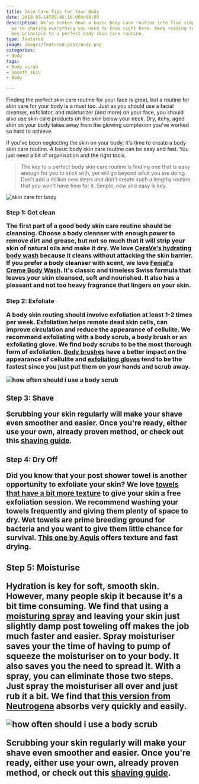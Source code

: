 ```yaml
---
title: Skin Care Tips For Your Body
date: 2019-05-14T08:46:10.000+00:00
description: We’ve broken down a basic body care routine into five simple steps, and
  we’re sharing everything you need to know right here. Keep reading to find out the
  key principle to a perfect body skin care routine.
type: featured
image: images/featured-post/Body.png
categories:
- Body
tags:
- Body scrub
- Smooth skin
- Body

---
```

Finding the perfect skin care routine for your face is great, but a routine for skin care for your body is a must too. Just as you should use a facial cleanser, exfoliator, and moisturizer (and more) on your face, you should also use skin care products on the skin below your neck. Dry, itchy, aged skin on your body takes away from the glowing complexion you've worked so hard to achieve.

If you've been neglecting the skin on your body, it's time to create a body skin care routine. A basic body skin care routine can be easy and fast. You just need a bit of organisation and the right tools.

> The key to a perfect body skin care routine is finding one that is easy enough for you to stick with, yet will go beyond what you are doing. Don't add a million new steps and don't create such a lengthy routine that you won't have time for it. Simple, new and easy is key.

<div class="imgbox"> <img class="full-width" src='/images/makeiteasy.png' alt="skin care for body"> </div>

<h3> Step 1: Get clean

The first part of a good body skin care routine should be cleansing. Choose a body cleanser with enough power to remove dirt and grease, but not so much that it will strip your skin of natural oils and make it dry. We love <a href="https://amzn.to/2X29k9C">CeraVe's hydrating body wash</a> because it cleans without attacking the skin barrier. If you prefer a body cleanser with scent, we love <a href="https://amzn.to/2CuEe18">Fenjal's Creme Body Wash</a>. It's classic and timeless Swiss formula that leaves your skin cleansed, soft and nourished. It also has a pleasant and not too heavy fragrance that lingers on your skin.

<h3> Step 2: Exfoliate

A body skin routing should involve exfoliation at least 1-2 times per week. Exfoliation helps remote dead skin cells, can improve circulation and reduce the appearance of cellulite. We recommend exfoliating with a body scrub, a body brush or an exfoliating glove. We find body scrubs to be the most thorough form of exfoliation. <a href="https://amzn.to/32AIyGD">Body brushes</a> have a better impact on the appearance of cellulite and <a href="https://amzn.to/36V6KXB">exfoliating gloves<a/> tend to be the fastest since you just put them on your hands and scrub away.

<div class="imgbox"> <img class="full-width" src='/images/featured-post/how-often-to-use-body-scrub.png' alt="how often should i use a body scrub"> </div>

<h3> Step 3: Shave

Scrubbing your skin regularly will make your shave even smoother and easier. Once you're ready, either use your own, already proven method, or check out this <a href="http://bit.ly/2Q4i4Lb">shaving guide</a>.

<h3> Step 4: Dry Off

Did you know that your post shower towel is another opportunity to exfoliate your skin? We love <a href="https://amzn.to/2O0Z1Ph">towels that have a bit more texture</a> to give your skin a free exfoliation session. We recommend washing your towels frequently and giving them plenty of space to dry. Wet towels are prime breeding ground for bacteria and you want to give them little chance for survival. <a href="https://amzn.to/2O2twnW">This one by Aquis<a/> offers texture and fast drying.

<h3> Step 5: Moisturise

Hydration is key for soft, smooth skin. However, many people skip it because it's a bit time consuming. We find that using a <a href="https://amzn.to/36Vah8j">moisturing spray</a> and leaving your skin just slightly damp post toweling off makes the job much faster and easier. Spray moisturiser saves your the time of having to pump of squeeze the moisturiser on to your body. It also saves you the need to spread it. With a spray, you can eliminate those two steps. Just spray the moisturiser all over and just rub it a bit. We find that <a href="https://amzn.to/36Vah8j">this version from Neutrogena</a> absorbs very quickly and easily.

<div class="imgbox"> <img class="full-width" src='/images/featured-post/spray-moisturiser.png' alt="how often should i use a body scrub"> </div>

Scrubbing your skin regularly will make your shave even smoother and easier. Once you're ready, either use your own, already proven method, or check out this <a href="http://bit.ly/2Q4i4Lb">shaving guide</a>.